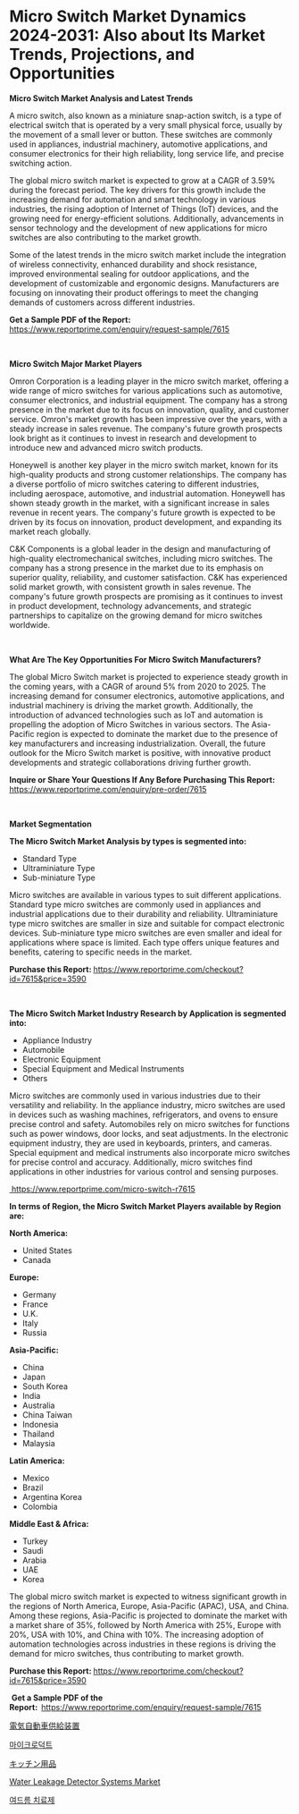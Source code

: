 <p><h1>Micro Switch Market Dynamics 2024-2031: Also about Its Market Trends, Projections, and Opportunities</h1></p><p><strong>Micro Switch Market Analysis and Latest Trends</strong></p>
<p><p>A micro switch, also known as a miniature snap-action switch, is a type of electrical switch that is operated by a very small physical force, usually by the movement of a small lever or button. These switches are commonly used in appliances, industrial machinery, automotive applications, and consumer electronics for their high reliability, long service life, and precise switching action.</p><p>The global micro switch market is expected to grow at a CAGR of 3.59% during the forecast period. The key drivers for this growth include the increasing demand for automation and smart technology in various industries, the rising adoption of Internet of Things (IoT) devices, and the growing need for energy-efficient solutions. Additionally, advancements in sensor technology and the development of new applications for micro switches are also contributing to the market growth.</p><p>Some of the latest trends in the micro switch market include the integration of wireless connectivity, enhanced durability and shock resistance, improved environmental sealing for outdoor applications, and the development of customizable and ergonomic designs. Manufacturers are focusing on innovating their product offerings to meet the changing demands of customers across different industries.</p></p>
<p><strong>Get a Sample PDF of the Report:&nbsp;</strong> <a href="https://www.reportprime.com/enquiry/request-sample/7615">https://www.reportprime.com/enquiry/request-sample/7615</a></p>
<p>&nbsp;</p>
<p><strong>Micro Switch Major Market Players</strong></p>
<p><p>Omron Corporation is a leading player in the micro switch market, offering a wide range of micro switches for various applications such as automotive, consumer electronics, and industrial equipment. The company has a strong presence in the market due to its focus on innovation, quality, and customer service. Omron's market growth has been impressive over the years, with a steady increase in sales revenue. The company's future growth prospects look bright as it continues to invest in research and development to introduce new and advanced micro switch products.</p><p>Honeywell is another key player in the micro switch market, known for its high-quality products and strong customer relationships. The company has a diverse portfolio of micro switches catering to different industries, including aerospace, automotive, and industrial automation. Honeywell has shown steady growth in the market, with a significant increase in sales revenue in recent years. The company's future growth is expected to be driven by its focus on innovation, product development, and expanding its market reach globally.</p><p>C&K Components is a global leader in the design and manufacturing of high-quality electromechanical switches, including micro switches. The company has a strong presence in the market due to its emphasis on superior quality, reliability, and customer satisfaction. C&K has experienced solid market growth, with consistent growth in sales revenue. The company's future growth prospects are promising as it continues to invest in product development, technology advancements, and strategic partnerships to capitalize on the growing demand for micro switches worldwide.</p></p>
<p>&nbsp;</p>
<p><strong>What Are The Key Opportunities For Micro Switch Manufacturers?</strong></p>
<p><p>The global Micro Switch market is projected to experience steady growth in the coming years, with a CAGR of around 5% from 2020 to 2025. The increasing demand for consumer electronics, automotive applications, and industrial machinery is driving the market growth. Additionally, the introduction of advanced technologies such as IoT and automation is propelling the adoption of Micro Switches in various sectors. The Asia-Pacific region is expected to dominate the market due to the presence of key manufacturers and increasing industrialization. Overall, the future outlook for the Micro Switch market is positive, with innovative product developments and strategic collaborations driving further growth.</p></p>
<p><strong>Inquire or Share Your Questions If Any Before Purchasing This Report:</strong> <a href="https://www.reportprime.com/enquiry/pre-order/7615">https://www.reportprime.com/enquiry/pre-order/7615</a></p>
<p>&nbsp;</p>
<p><strong>Market Segmentation</strong></p>
<p><strong>The Micro Switch Market Analysis by types is segmented into:</strong></p>
<p><ul><li>Standard Type</li><li>Ultraminiature Type</li><li>Sub-miniature Type</li></ul></p>
<p><p>Micro switches are available in various types to suit different applications. Standard type micro switches are commonly used in appliances and industrial applications due to their durability and reliability. Ultraminiature type micro switches are smaller in size and suitable for compact electronic devices. Sub-miniature type micro switches are even smaller and ideal for applications where space is limited. Each type offers unique features and benefits, catering to specific needs in the market.</p></p>
<p><strong>Purchase this Report:&nbsp;</strong><a href="https://www.reportprime.com/checkout?id=7615&price=3590">https://www.reportprime.com/checkout?id=7615&price=3590</a></p>
<p>&nbsp;</p>
<p><strong>The Micro Switch Market Industry Research by Application is segmented into:</strong></p>
<p><ul><li>Appliance Industry</li><li>Automobile</li><li>Electronic Equipment</li><li>Special Equipment and Medical Instruments</li><li>Others</li></ul></p>
<p><p>Micro switches are commonly used in various industries due to their versatility and reliability. In the appliance industry, micro switches are used in devices such as washing machines, refrigerators, and ovens to ensure precise control and safety. Automobiles rely on micro switches for functions such as power windows, door locks, and seat adjustments. In the electronic equipment industry, they are used in keyboards, printers, and cameras. Special equipment and medical instruments also incorporate micro switches for precise control and accuracy. Additionally, micro switches find applications in other industries for various control and sensing purposes.</p></p>
<p><a href="https://www.reportprime.com/micro-switch-r7615">&nbsp;https://www.reportprime.com/micro-switch-r7615</a></p>
<p><strong>In terms of Region, the Micro Switch Market Players available by Region are:</strong></p>
<p>
    <p> <strong> North America: </strong>
        <ul>
            <li>United States</li>
            <li>Canada</li>
        </ul>
        </p> 
    <p> <strong> Europe: </strong>
        <ul>
            <li>Germany</li>
            <li>France</li>
            <li>U.K.</li>
            <li>Italy</li>
            <li>Russia</li>
        </ul>
        </p> 
    <p> <strong> Asia-Pacific: </strong>
        <ul>
            <li>China</li>
            <li>Japan</li>
            <li>South Korea</li>
            <li>India</li>
            <li>Australia</li>
            <li>China Taiwan</li>
            <li>Indonesia</li>
            <li>Thailand</li>
            <li>Malaysia</li>
        </ul>
        </p> 
    <p> <strong> Latin America: </strong>
        <ul>
            <li>Mexico</li>
            <li>Brazil</li>
            <li>Argentina Korea</li>
            <li>Colombia</li>
        </ul>
        </p> 
    <p> <strong> Middle East & Africa: </strong>
        <ul>
            <li>Turkey</li>
            <li>Saudi</li>
            <li>Arabia</li>
            <li>UAE</li>
            <li>Korea</li>
        </ul>
    </p>
    </p>
<p><p>The global micro switch market is expected to witness significant growth in the regions of North America, Europe, Asia-Pacific (APAC), USA, and China. Among these regions, Asia-Pacific is projected to dominate the market with a market share of 35%, followed by North America with 25%, Europe with 20%, USA with 10%, and China with 10%. The increasing adoption of automation technologies across industries in these regions is driving the demand for micro switches, thus contributing to market growth.</p></p>
<p><strong>Purchase this Report: </strong><a href="https://www.reportprime.com/checkout?id=7615&price=3590">https://www.reportprime.com/checkout?id=7615&price=3590</a></p>
<p>&nbsp;<strong>Get a Sample PDF of the Report:&nbsp;&nbsp;</strong><a href="https://www.reportprime.com/enquiry/request-sample/7615">https://www.reportprime.com/enquiry/request-sample/7615</a></p>
<p><strong></strong></p>
<p><p><a href="https://medium.com/@nicholas.ellison0076890/%E9%9B%BB%E6%B0%97%E8%87%AA%E5%8B%95%E8%BB%8A%E7%94%A8%E5%85%85%E9%9B%BB%E8%A8%AD%E5%82%99%E3%81%AE%E5%B8%82%E5%A0%B4%E8%AA%BF%E6%9F%BB%E3%83%AC%E3%83%9D%E3%83%BC%E3%83%88-%E3%81%9D%E3%81%AE%E6%AD%B4%E5%8F%B2%E3%81%A82031%E5%B9%B4%E3%81%BE%E3%81%A7%E3%81%AE%E4%BA%88%E6%B8%AC-55728d47ba98">電気自動車供給装置</a></p><p><a href="https://medium.com/@emmamoy1/%EB%AF%B8%EC%84%B8-%EB%8D%95%ED%8A%B8-%EC%8B%9C%EC%9E%A5-%EA%B7%9C%EB%AA%A8-%EC%8B%9C%EC%9E%A5-%EC%A0%84%EB%A7%9D-%EB%B0%8F-%EC%8B%9C%EC%9E%A5-%EC%A0%84%EB%A7%9D-2024-%EB%85%84%EB%B6%80%ED%84%B0-2031-%EB%85%84%EA%B9%8C%EC%A7%80-a9ae66853e12">마이크로덕트</a></p><p><a href="https://medium.com/@pollynsatcherayted345/%E3%82%AD%E3%83%83%E3%83%81%E3%83%B3%E3%82%A6%E3%82%A7%E3%82%A2%E6%A9%9F%E5%99%A8%E5%B8%82%E5%A0%B4-2031%E5%B9%B4%E3%81%BE%E3%81%A7%E3%81%AE%E6%88%90%E5%8A%9F%E3%81%99%E3%82%8B%E3%83%93%E3%82%B8%E3%83%8D%E3%82%B9%E6%88%A6%E7%95%A5%E3%81%AE%E9%8D%B5%E3%82%92%E4%BA%88%E6%B8%AC-9ae3975b6587">キッチン用品</a></p><p><a href="https://github.com/Whitneyboyettebo9kiw7yr13/Market-Research-Report-List-2/blob/main/water-leakage-detector-systems-market.md">Water Leakage Detector Systems Market</a></p><p><a href="https://github.com/sammyUltyylrich9067856/Market-Research-Report-List-1/blob/main/401540625031.md">여드름 치료제</a></p></p>
